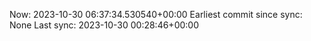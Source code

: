 Now: 2023-10-30 06:37:34.530540+00:00 Earliest commit since sync: None Last sync: 2023-10-30 00:28:46+00:00

